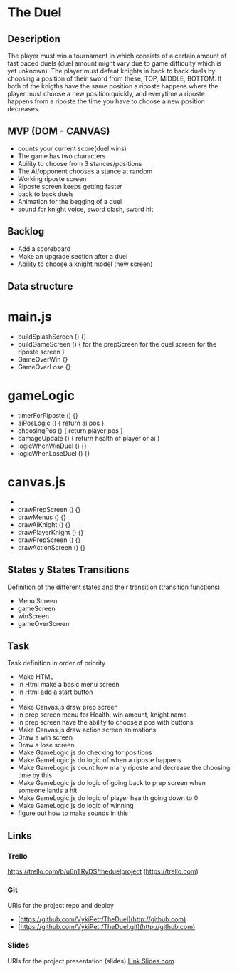 # The Duel

## Description
The player must win a tournament in which consists of a certain amount of fast paced duels (duel amount might vary due to game difficulty which is yet unknown). The player must defeat knights in back to back duels by choosing a position of their sword from these, TOP, MIDDLE, BOTTOM. If both of the knigths have the same position a riposte happens where the player must choose a new position quickly, and everytime a riposte happens from a riposte the time you have to choose a new position decreases. 


## MVP (DOM - CANVAS)

- counts your current score(duel wins)
- The game has two characters
- Ability to choose from 3 stances/positions
- The AI/opponent chooses a stance at random
- Working riposte screen
- Riposte screen keeps getting faster
- back to back duels
- Animation for the begging of a duel
- sound for knight voice, sword clash, sword hit

## Backlog

- Add a scoreboard
- Make an upgrade section after a duel
- Ability to choose a knight model (new screen)

## Data structure

# main.js

- buildSplashScreen () {}
- buildGameScreen () {
      for the prepScreen
      for the duel screen
      for the riposte screen
}
- GameOverWin {}
- GameOverLose {}

# gameLogic
  
 - timerForRiposte () {}
 - aiPosLogic () {
    return ai pos
 }
 - choosingPos () {
    return player pos
 }
 - damageUpdate () {
    return health of player or ai
 }
 - logicWhenWinDuel () {}
 - logicWhenLoseDuel () {}
 
 # canvas.js
 
 
 -
 - drawPrepScreen () {}
 - drawMenus () {}
 - drawAiKnight () {}
 - drawPlayerKnight () {}
 - drawPrepScreen () {}
 - drawActionScreen () {}
 

## States y States Transitions
Definition of the different states and their transition (transition functions)

- Menu Screen
- gameScreen
- winScreen
- gameOverScreen


## Task
Task definition in order of priority

  - Make HTML
  - In Html make a basic menu screen
  - In Html add a start button
  - 
  - Make Canvas.js draw prep screen
  - in prep screen menu for Health, win amount, knight name
  - in prep screen have the ability to choose a pos with buttons
  - Make Canvas.js draw action screen animations
  - Draw a win screen
  - Draw a lose screen
  - Make GameLogic.js do checking for positions
  - Make GameLogic.js do logic of when a riposte happens
  - Make GameLogic.js count how many riposte and decrease the choosing time by this
  - Make GameLogic.js do logic of going back to prep screen when someone lands a hit
  - Make GameLogic.js do logic of player health going down to 0
  - Make GameLogic.js do logic of winning
  - figure out how to make sounds in this
  

## Links


### Trello
https://trello.com/b/u6nTRyDS/theduelproject (https://trello.com)


### Git
URls for the project repo and deploy
 - [https://github.com/VykiPetr/TheDuel](http://github.com)
 - [https://github.com/VykiPetr/TheDuel.git](http://github.com)


### Slides
URls for the project presentation (slides)
[Link Slides.com](http://slides.com)
